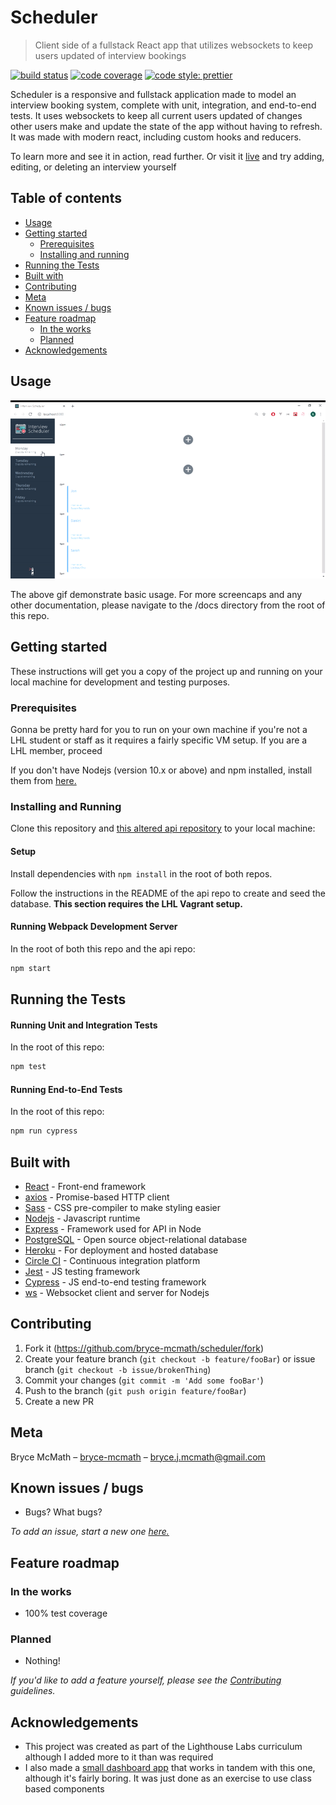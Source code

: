 # Scheduler

> Client side of a fullstack React app that utilizes websockets to keep users updated of interview bookings

<!-- Badges -->

[![build status](https://img.shields.io/circleci/build/github/bryce-mcmath/scheduler/master?label=circleci)](https://circleci.com/gh/bryce-mcmath/scheduler)
[![code coverage](https://img.shields.io/codecov/c/github/bryce-mcmath/scheduler/master.svg)](https://codecov.io/gh/bryce-mcmath/scheduler/)
[![code style: prettier](https://img.shields.io/badge/code_style-prettier-ff69b4.svg)](https://github.com/prettier/prettier)

Scheduler is a responsive and fullstack application made to model an interview booking system, complete with unit, integration, and end-to-end tests. It uses websockets to keep all current users updated of changes other users make and update the state of the app without having to refresh. It was made with modern react, including custom hooks and reducers.

To learn more and see it in action, read further. Or visit it [live](https://suspicious-hodgkin-62d695.netlify.com/) and try adding, editing, or deleting an interview yourself

## Table of contents

- [Usage](#usage)
- [Getting started](#getting-started)
  - [Prerequisites](#prerequisites)
  - [Installing and running](#installing-and-running)
- [Running the Tests](#running-the-tests)
- [Built with](#built-with)
- [Contributing](#contributing)
- [Meta](#meta)
- [Known issues / bugs](#known-issues-/-bugs)
- [Feature roadmap](#feature-roadmap)
  - [In the works](#in-the-works)
  - [Planned](#planned)
- [Acknowledgements](#acknowledgements)

## Usage

<!-- Gif -->
![Scheduler Usage](https://raw.githubusercontent.com/bryce-mcmath/scheduler/master/docs/demo.gif)

The above gif demonstrate basic usage. For more screencaps and any other documentation, please navigate to the /docs directory from the root of this repo.

## Getting started

These instructions will get you a copy of the project up and running on your local machine for development and testing purposes.

### Prerequisites

Gonna be pretty hard for you to run on your own machine if you're not a LHL student or staff as it requires a fairly specific VM setup. If you are a LHL member, proceed

If you don't have Nodejs (version 10.x or above) and npm installed, install them from [here.](https://nodejs.org/en/)

### Installing and Running

Clone this repository and [this altered api repository](https://github.com/bryce-mcmath/scheduler-api) to your local machine:

#### Setup

Install dependencies with `npm install` in the root of both repos.

Follow the instructions in the README of the api repo to create and seed the database. **This section requires the LHL Vagrant setup.**

#### Running Webpack Development Server

In the root of both this repo and the api repo:

```sh
npm start
```

## Running the Tests

#### Running Unit and Integration Tests

In the root of this repo:

```sh
npm test
```

#### Running End-to-End Tests

In the root of this repo:

```sh
npm run cypress
```


## Built with

- [React](https://vuejs.org/) - Front-end framework
- [axios](https://github.com/axios/axios) - Promise-based HTTP client
- [Sass](https://sass-lang.com/) - CSS pre-compiler to make styling easier
- [Nodejs](https://nodejs.org/en/) - Javascript runtime
- [Express](https://expressjs.com/) - Framework used for API in Node
- [PostgreSQL](https://www.postgresql.org/) - Open source object-relational database
- [Heroku](https://www.heroku.com) - For deployment and hosted database
- [Circle CI](https://www.circleci.com) - Continuous integration platform
- [Jest](https://www.jestjs.io) - JS testing framework
- [Cypress](https://www.cypress.io) - JS end-to-end testing framework
- [ws](https://www.npmjs.com/package/ws) - Websocket client and server for Nodejs

## Contributing

1. Fork it (<https://github.com/bryce-mcmath/scheduler/fork>)
2. Create your feature branch (`git checkout -b feature/fooBar`) or issue branch (`git checkout -b issue/brokenThing`)
3. Commit your changes (`git commit -m 'Add some fooBar'`)
4. Push to the branch (`git push origin feature/fooBar`)
5. Create a new PR

## Meta

Bryce McMath – [bryce-mcmath](https://github.com/bryce-mcmath) – [bryce.j.mcmath@gmail.com](mailto:bryce.j.mcmath@gmail.com)

## Known issues / bugs

- Bugs? What bugs?

_To add an issue, start a new one [here.](https://github.com/bryce-mcmath/scheduler/issues)_

## Feature roadmap

### In the works

- 100% test coverage

### Planned

- Nothing!

_If you'd like to add a feature yourself, please see the [Contributing](#contributing) guidelines._

## Acknowledgements

- This project was created as part of the Lighthouse Labs curriculum although I added more to it than was required
- I also made a [small dashboard app](https://github.com/bryce-mcmath/scheduler-dashboard) that works in tandem with this one, although it's fairly boring. It was just done as an exercise to use class based components
